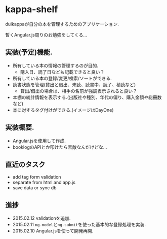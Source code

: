 # kappa-shelf
dulkappaが自分の本を管理するためのアプリケーション.

暫くAngular.js周りのお勉強をしてくる...

## 実装(予定)機能.
- 所有している本の情報の管理するのが目的.
  - 購入日、読了日なども記載できると良い？
- 所有している本の登録/変更/検索/ソートができる.
- 読書状態を管理(貸出と借出、未読、読書中、読了、積読など)
  - 貸出/借出の場合は、相手の名前が強調表示されると良い？
- 本棚の統計情報を表示する.(出版社や種別、年代の偏り、購入金額や総冊数など)
- 本に対するタグ付けができる.(イメージはDayOne)

## 実装概要.
- Angular.jsを使用して作成.
- booklogのAPIとか叩けたら素敵なんだけどな...

## 直近のタスク
- add tag form validation
- separate from html and app.js
- save data or sync db

## 進捗
- 2015.02.12 validationを追加.
- 2015.02.11 `ng-model`と`ng-submit`を使った基本的な登録処理を実装.
- 2015.02.10 Angular.jsを使って開発再開.
